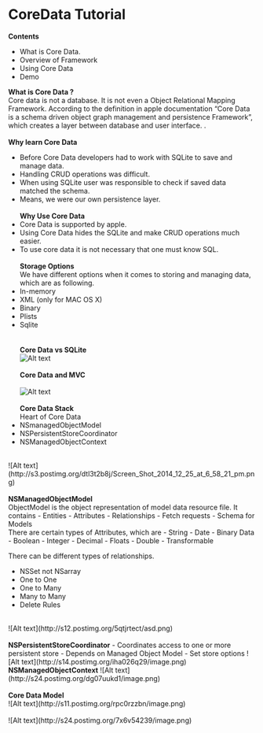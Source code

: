 CoreData Tutorial
=============
<b>Contents</b>
- What is Core Data.
- Overview of Framework
- Using Core Data
- Demo

<b>What is Core Data ?</b><br/>
Core data is not a database.
It is not even a Object Relational Mapping Framework.
According to the definition in apple documentation “Core Data is a schema driven object graph management and persistence Framework”, which creates a layer between database and user interface.
. <br/><br/>
<b>Why learn Core Data</b><br/>
- Before Core Data developers had to work with SQLite to save and manage data.
- Handling CRUD operations was difficult.
- When using SQLite user was responsible to check if saved data matched the schema.
- Means, we were our own persistence layer.<br/><br/>
<b>Why Use Core Data</b><br/>
- Core Data is supported by apple.
- Using Core Data hides the SQLite and make CRUD operations much easier.
- To use core data it is not necessary that one must know SQL.<br/><br/>
<b>Storage Options</b><br/>
We have different options when it comes to storing and managing data,  which are as following.<br/>
- In-memory 
- XML (only for MAC OS X)
- Binary
- Plists
- Sqlite<br/><br/><br/>
<b>Core Data vs  SQLite</b><br/>
![Alt text](http://s13.postimg.org/jfbkrdofb/Screen_Shot_2014_12_25_at_5_48_48_pm.png) <br/><br/>
<b>Core Data and MVC</b><br/><br/>
![Alt text](http://s23.postimg.org/s00kw6v3f/Screen_Shot_2014_12_25_at_5_55_42_pm.png) <br/><br/>
<b>Core Data Stack</b><br/>
Heart of Core Data
- NSmanagedObjectModel
- NSPersistentStoreCoordinator
- NSManagedObjectContext
<br/>
![Alt text](http://s3.postimg.org/dtl3t2b8j/Screen_Shot_2014_12_25_at_6_58_21_pm.png)<br/><br/>
<b>NSManagedObjectModel</b>
<br/>
ObjectModel is the object representation of model data resource file.
It contains
- Entities
- Attributes
- Relationships
- Fetch requests
- Schema for Models<br/>
There are certain types of Attributes, which are
 - String
 - Date
 - Binary Data
 - Boolean
 - Integer
 - Decimal
 - Floats
 - Double
 - Transformable
 <br/>

There can be different types of relationships.
- NSSet not NSarray
- One to One
- One to Many
- Many to Many 
- Delete Rules
<br/>
![Alt text](http://s12.postimg.org/5qtjrtect/asd.png)
<br/><br/>
<b>NSPersistentStoreCoordinator</b>
- Coordinates access to one or more persistent store
- Depends on Managed Object Model
- Set store options
![Alt text](http://s14.postimg.org/iha026q29/image.png)
<br/>
<b>NSManagedObjectContext</b>
![Alt text](http://s24.postimg.org/dg07uukd1/image.png)
<br/>
<br/>
<b>Core Data Model</b><br/>
![Alt text](http://s11.postimg.org/rpc0rzzbn/image.png)
<br/>
<br/>
![Alt text](http://s24.postimg.org/7x6v54239/image.png)
